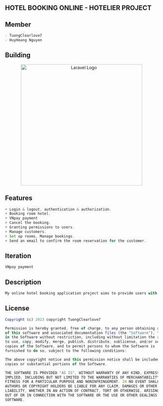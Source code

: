 ## HOTEL BOOKING ONLINE - HOTELIER PROJECT

## Member 

```js
- TuongClearlove7
- HuyHoang Nguyen
```

## Building

<p align="center"><a href="https://laravel.com" target="_blank"><img src="https://raw.githubusercontent.com/laravel/art/master/logo-lockup/5%20SVG/2%20CMYK/1%20Full%20Color/laravel-logolockup-cmyk-red.svg" width="400" alt="Laravel Logo"></a></p>


## Features

```js
+ Login & logout, authentication & authorization.
+ Booking room hotel.
+ VNpay payment
+ Cancel the booking.
+ Granting permissions to users.
+ Manage customers.
+ Set up rooms, Manage bookings.
+ Send an email to confirm the room reservation for the customer.

```

## Iteration

```js
VNpay payment

```

## Description

```js
My online hotel booking application project aims to provide users with the best experience, allowing them to conveniently and swiftly make hotel reservations.


```


## License

```js
Copyright (c) 2023 copyright TuongClearlove7

Permission is hereby granted, free of charge, to any person obtaining a copy
of this software and associated documentation files (the "Software"), to deal
in the Software without restriction, including without limitation the rights
to use, copy, modify, merge, publish, distribute, sublicense, and/or sell
copies of the Software, and to permit persons to whom the Software is
furnished to do so, subject to the following conditions:

The above copyright notice and this permission notice shall be included in all
copies or substantial portions of the Software.

THE SOFTWARE IS PROVIDED "AS IS", WITHOUT WARRANTY OF ANY KIND, EXPRESS OR
IMPLIED, INCLUDING BUT NOT LIMITED TO THE WARRANTIES OF MERCHANTABILITY,
FITNESS FOR A PARTICULAR PURPOSE AND NONINFRINGEMENT. IN NO EVENT SHALL THE
AUTHORS OR COPYRIGHT HOLDERS BE LIABLE FOR ANY CLAIM, DAMAGES OR OTHER
LIABILITY, WHETHER IN AN ACTION OF CONTRACT, TORT OR OTHERWISE, ARISING FROM,
OUT OF OR IN CONNECTION WITH THE SOFTWARE OR THE USE OR OTHER DEALINGS IN THE
SOFTWARE.


```








